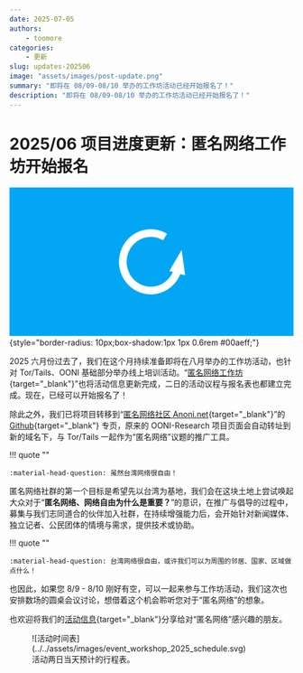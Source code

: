 ```yaml
---
date: 2025-07-05
authors:
    - toomore
categories:
    - 更新
slug: updates-202506
image: "assets/images/post-update.png"
summary: "即将在 08/09-08/10 举办的工作坊活动已经开始报名了！"
description: "即将在 08/09-08/10 举办的工作坊活动已经开始报名了！"
---
```


# 2025/06 项目进度更新：匿名网络工作坊开始报名

![匿名网络工作坊进度更新](./assets/images/post-update.png){style="border-radius: 10px;box-shadow:1px 1px 0.6rem #00aeff;"}

2025 六月份过去了，我们在这个月持续准备即将在八月举办的工作坊活动，也针对 Tor/Tails、OONI 基础部分举办线上培训活动。“[匿名网络工作坊](../../event-workshop-2025.md){target="_blank"}”也将活动信息更新完成，二日的活动议程与报名表也都建立完成。现在，已经可以开始报名了！

除此之外，我们已将项目转移到“[匿名网络社区 Anoni.net](https://anoni.net/){target="_blank"}”的 [Github](https://github.com/anoni-net){target="_blank"} 专页，原来的 OONI-Research 项目页面会自动转址到新的域名下，与 Tor/Tails 一起作为“匿名网络”议题的推广工具。

!!! quote ""

    :material-head-question: 虽然台湾网络很自由！

匿名网络社群的第一个目标是希望先以台湾为基地，我们会在这块土地上尝试唤起大众对于“**匿名网络、网络自由为什么是重要？**”的意识，在推广与倡导的过程中，募集与我们志同道合的伙伴加入社群，在持续增强能力后，会开始针对新闻媒体、独立记者、公民团体的情境与需求，提供技术或协助。

!!! quote ""

    :material-head-question: 台湾网络很自由，或许我们可以为周围的邻居、国家、区域做点什么！

也因此，如果您 8/9 - 8/10 刚好有空，可以一起来参与工作坊活动，我们这次也安排数场的圆桌会议讨论，想借着这个机会聆听您对于“匿名网络”的想象。

也欢迎将我们的[活动信息](../../event-workshop-2025.md){target="_blank"}分享给对“匿名网络”感兴趣的朋友。

<figure markdown="span">
  ![活动时间表](../../assets/images/event_workshop_2025_schedule.svg)
  <figcaption>活动两日当天预计的行程表。</figcaption>
</figure>
